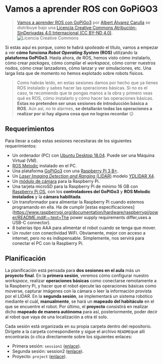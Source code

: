 # Vamos a aprender ROS con GoPiGO3

<blockquote><a rel="cc:attributionURL" property="dct:title" href="https://github.com/Albert-Alvarez/ros-con-gopigo3">Vamos a aprender ROS con GoPiGo3</a> por <a rel="cc:attributionURL dct:creator" property="cc:attributionName" href="https://thealbert.dev/">Albert Álvarez Carulla</a> se distribuye bajo una <a rel="license" href="https://creativecommons.org/licenses/by-nd/4.0/deed.es">Licencia Creative Commons Atribución-SinDerivadas 4.0 Internacional (CC BY-ND 4.0)</a>.<br /><img alt="Licencia Creative Commons" style="border-width:0" src="https://licensebuttons.net/l/by-nd/4.0/88x31.png" /></a></blockquote>

Si estás aquí es porque, como te habrá *spoileado* el título, vamos a empezar a ver **cómo funciona *Robot Operating System* (ROS)** utilizando la **plataforma GoPiGo3**. Hasta ahora, de ROS, hemos visto cómo instalarlo, cómo crear *packages*, cómo compilar el *workspace*, cómo correr nuestros nodos, cómo crear lanzadores, cómo lanzar y ver simulaciones, etc. Una larga lista que de momento no hemos explotado sobre robots físicos. 



> Como habrás leído, en estas sesiones damos por hecho que ya tienes ROS instalado y sabes hacer las operaciones básicas. Si no es el caso, te recomiendo que te pongas manos a la obra y primero veas qué es ROS, cómo instalarlo y cómo hacer las operaciones básicas. **Estas no pretenden ser unas sesiones de introducción básica a ROS**. Aún así, no te alarmes, **se detallarán todas las operaciones a realizar por si hay alguna cosa que no logras recordar** 😉

## Requerimientos

Para llevar a cabo estas sesiones necesitaras de los siguientes requerimientos:

- Un ordenador (PC) con [Ubuntu Desktop 18.04](https://releases.ubuntu.com/18.04/). Puede ser una Máquina Virtual (VM).
- [ROS Melodic](http://wiki.ros.org/melodic) instalado en el PC.
- Una plataforma [GoPiGo3](https://www.dexterindustries.com/gopigo3/) con una [Raspberry Pi 3 B+](https://www.raspberrypi.org/products/raspberry-pi-3-model-b-plus/).
- Un [*Laser Imaging Detection and Ranging* (LIDAR)](https://es.wikipedia.org/wiki/LIDAR) modelo [YDLIDAR X4](https://www.ydlidar.com/products/view/5.html).
- Un [módulo de cámara](https://www.raspberrypi.org/products/camera-module-v2) para la Raspberry Pi.
- Una tarjeta microSD para la Raspberry Pi de mínimo 16 GB con [Raspberry Pi OS](https://www.raspberrypi.org/software/), con los **controladores del GoPiGo3** y **ROS Melodic instalados** y la **cámara habilitada**.
- Un transformador para alimentar la Raspberry Pi cuando estemos programando en ella. Ha de cumplir [estas especificaciones](https://www.raspberrypi.org/documentation/hardware/raspberrypi/power/README.md#:~:text=The power supply requirements differ,uses a USB-C connector).
- 8 baterías tipo AAA para alimentar el robot cuando se tenga que mover.
- Un *router* con conectividad WiFi. Obviamente, mejor con acceso a internet, pero no es indispensable. Simplemente, nos servirá para conectar el PC con la Raspberry Pi.

## Planificación

La planificación está pensada para **dos sesiones en el aula** más un **proyecto final**. En la **primera sesión**, veremos cómo configurar nuestro *workspace*, realizar **operaciones básicas** como conectarse remotamente a la Raspberry Pi, y hacer que el robot ejecute las operaciones básicas como moverse, capturar imágenes con la cámara o leer la información provista por el LIDAR. En la **segunda sesión**, se implementará un sistema robótico mediante el cuál, **manualmente**, se hará un **mapeado del habitáculo** en el que se encuentre el robot. Por último, el **proyecto** consistirá en realizar dicho **mapeado de manera autónoma** para así, posteriormente, poder decir al robot que vaya de una localización a otra él solo.

Cada sesión está organizada en su propia carpeta dentro del repositorio. Dirígete a la carpeta correspondiente y sigue el archivo `README`que allí encontrarás (o clica directamente sobre los siguientes enlaces:

- Primera sesión: `session1` ([enlace](session1/README.md)).
- Segunda sesión: session2 ([enlace](sessions2/README.md)).
- Proyecto: `project` ([enlace](project/README.md)).
